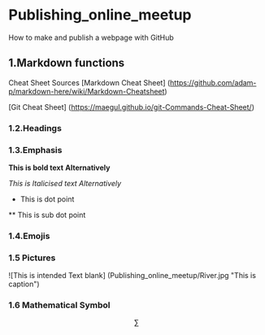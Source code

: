 # Publishing_online_meetup
How to make and publish a webpage with GitHub

## 1.Markdown functions
Cheat Sheet Sources
  [Markdown Cheat Sheet] (https://github.com/adam-p/markdown-here/wiki/Markdown-Cheatsheet)
  
  [Git Cheat Sheet] (https://maegul.github.io/git-Commands-Cheat-Sheet/)
  
### 1.2.Headings

### 1.3.Emphasis
  **This is bold text**
  __Alternatively__
  
  *This is Italicised text*
  _Alternatively_
  
  * This is dot point
  
  ** This is sub dot point
  
  ### 1.4.Emojis
  
  ### 1.5 Pictures
  
  ![This is intended Text blank] (Publishing_online_meetup/River.jpg "This is caption")
  
  ### 1.6 Mathematical Symbol
  
  $$ \sum $$

